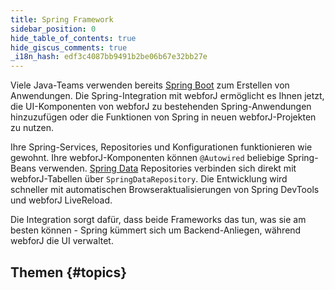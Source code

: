 ```yaml
---
title: Spring Framework
sidebar_position: 0
hide_table_of_contents: true
hide_giscus_comments: true
_i18n_hash: edf3c4087bb9491b2be06b67e32bb27e
---
```

<Head>
  <style>{`
  .container {
    max-width: 65em !important;
  }
  `}</style>
</Head>

Viele Java-Teams verwenden bereits [Spring Boot](https://spring.io/projects/spring-boot) zum Erstellen von Anwendungen. Die Spring-Integration mit webforJ ermöglicht es Ihnen jetzt, die UI-Komponenten von webforJ zu bestehenden Spring-Anwendungen hinzuzufügen oder die Funktionen von Spring in neuen webforJ-Projekten zu nutzen.

Ihre Spring-Services, Repositories und Konfigurationen funktionieren wie gewohnt. Ihre webforJ-Komponenten können `@Autowired` beliebige Spring-Beans verwenden. [Spring Data](https://spring.io/projects/spring-data) Repositories verbinden sich direkt mit webforJ-Tabellen über `SpringDataRepository`. Die Entwicklung wird schneller mit automatischen Browseraktualisierungen von Spring DevTools und webforJ LiveReload.

Die Integration sorgt dafür, dass beide Frameworks das tun, was sie am besten können - Spring kümmert sich um Backend-Anliegen, während webforJ die UI verwaltet.

## Themen {#topics}

<DocCardList className="topics-section" />
